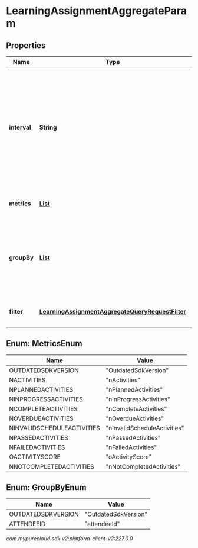# LearningAssignmentAggregateParam


## Properties

| Name | Type | Description | Notes |
| ------------ | ------------- | ------------- | ------------- |
| **interval** | **String** | Specifies the range of due dates to be used for filtering. Milliseconds will be truncated. A maximum of 1 year can be specified in the range. End date is not inclusive. Intervals are represented as an ISO-8601 string. For example: YYYY-MM-DDThh:mm:ss/YYYY-MM-DDThh:mm:ss |  |
| **metrics** | [**List<MetricsEnum>**](#Enum--MetricsEnum) | The list of metrics to be returned. If omitted, all metrics are returned. |  [optional] |
| **groupBy** | [**List<GroupByEnum>**](#Enum--GroupByEnum) | Specifies if the aggregated data is combined into a single set of metrics (groupBy is empty or not specified), or contains an element per attendeeId (groupBy is \"attendeeId\") |  [optional] |
| **filter** | [**LearningAssignmentAggregateQueryRequestFilter**](LearningAssignmentAggregateQueryRequestFilter) | The filter applied to the data.  This is ANDed with the interval parameter.  |  |


## Enum: MetricsEnum

| Name | Value |
| ---- | ----- |
| OUTDATEDSDKVERSION | &quot;OutdatedSdkVersion&quot; |
| NACTIVITIES | &quot;nActivities&quot; |
| NPLANNEDACTIVITIES | &quot;nPlannedActivities&quot; |
| NINPROGRESSACTIVITIES | &quot;nInProgressActivities&quot; |
| NCOMPLETEACTIVITIES | &quot;nCompleteActivities&quot; |
| NOVERDUEACTIVITIES | &quot;nOverdueActivities&quot; |
| NINVALIDSCHEDULEACTIVITIES | &quot;nInvalidScheduleActivities&quot; |
| NPASSEDACTIVITIES | &quot;nPassedActivities&quot; |
| NFAILEDACTIVITIES | &quot;nFailedActivities&quot; |
| OACTIVITYSCORE | &quot;oActivityScore&quot; |
| NNOTCOMPLETEDACTIVITIES | &quot;nNotCompletedActivities&quot; |


## Enum: GroupByEnum

| Name | Value |
| ---- | ----- |
| OUTDATEDSDKVERSION | &quot;OutdatedSdkVersion&quot; |
| ATTENDEEID | &quot;attendeeId&quot; |




_com.mypurecloud.sdk.v2:platform-client-v2:227.0.0_
